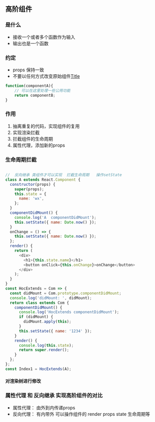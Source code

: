 ## 高阶组件
### 是什么
+ 接收一个或者多个函数作为输入
+ 输出也是一个函数
### 约定
+ props 保持一致
+ 不要以任何方式改变原始组件[Title](https://p26-passport.byteacctimg.com/img/user-avatar/39c1f7076ef72104fec0bca1d46b07a5~180x180.awebp)

```js
function(componentA){
    // 可以在这里处理一些公用功能
    return componentB;
}

```
### 作用
1. 抽离重复的代码，实现组件的复用
2. 实现渲染拦截
3. 拦截组件的生命周期
4. 属性代理，添加新的props

### 生命周期拦截
```js

//  反向继承 类组件才可以实现  拦截生命周期   操作setState
class A extends React.Component {
  constructor(props) {
    super(props);
    this.state = {
      name: 'wx',
    };
  }
  componentDidMount() {
    console.log('A  componentDidMount');
    this.setState({ name: Date.now() });
  }
  onChange = () => {
    this.setState({ name: Date.now() });
  };
  render() {
    return (
      <div>
        <h1>{this.state.name}</h1>
        <button onClick={this.onChange}>onChange</button>
      </div>
    );
  }
}
const HocExtends = Com => {
  const didMount = Com.prototype.componentDidMount;
  console.log('didMount: ', didMount);
  return class extends Com {
    componentDidMount() {
      console.log('HocExtends componentDidMount');
      if (didMount) {
        didMount.apply(this);
      }
      this.setState({ name: '1234' });
    }
    render() {
      console.log(this.state);
      return super.render();
    }
  };
};
const Index1 = HocExtends(A);

```


#### 对渲染树进行修改



### 属性代理 和 反向继承 实现高阶组件的对比
+ 属性代理： 由外到内传递props
+ 反向代理： 有内带外 可以操作组件的  render  props  state 生命周期等

